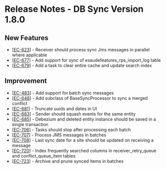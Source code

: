 # Release Notes - DB Sync Version 1.8.0
            
<h2>        New Features
</h2>
<ul>
<li>[<a href='https://jira.fgh.org.mz/browse/EC-623'>EC-623</a>] -         Receiver should process sync Jms messages in parallel where applicable
</li>
<li>[<a href='https://jira.fgh.org.mz/browse/EC-677'>EC-677</a>] -         Add support for sync of esaudefeatures_rps_import_log table
</li>
<li>[<a href='https://jira.fgh.org.mz/browse/EC-679'>EC-679</a>] -         Add a task to clear entire cache and update search index
</li>
</ul>
                                                                                   
<h2>        Improvement
</h2>
<ul>
<li>[<a href='https://jira.fgh.org.mz/browse/EC-483'>EC-483</a>] -         Add support for batch sync messages
</li>
<li>[<a href='https://jira.fgh.org.mz/browse/EC-648'>EC-648</a>] -         Add subclass of BaseSyncProcessor to sync a merged conflict
</li>
<li>[<a href='https://jira.fgh.org.mz/browse/EC-681'>EC-681</a>] -         Truncate uuids and dates in UI
</li>
<li>[<a href='https://jira.fgh.org.mz/browse/EC-683'>EC-683</a>] -         Sender should squash events for the same entity
</li>
<li>[<a href='https://jira.fgh.org.mz/browse/EC-685'>EC-685</a>] -         Debezium and deleted entity instance should be saved in a single transaction
</li>
<li>[<a href='https://jira.fgh.org.mz/browse/EC-706'>EC-706</a>] -         Tasks should stop after processing each batch
</li>
<li>[<a href='https://jira.fgh.org.mz/browse/EC-707'>EC-707</a>] -         Process JMS messages in batches
</li>
<li>[<a href='https://jira.fgh.org.mz/browse/EC-708'>EC-708</a>] -         Last sync date for a site should be updated on receiving a message
</li>
<li>[<a href='https://jira.fgh.org.mz/browse/EC-720'>EC-720</a>] -         Index frequently searched columns in receiver_retry_queue and conflict_queue_item tables
</li>
<li>[<a href='https://jira.fgh.org.mz/browse/EC-723'>EC-723</a>] -         Archive and prune synced items in batches
</li>
</ul>